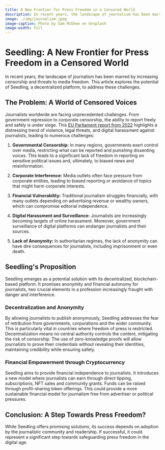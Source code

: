 ```yaml
---
title: A New Frontier for Press Freedom in a Censored World
description: In recent years, the landscape of journalism has been marred by increasing censorship and threats to media freedom. This article explores the potential of Seedling, a decentralized platform, to address these challenges.
image: ./img/journalism.jpeg
image-caption: Photo by Sam McGhee on Unsplash
image-width: full
---
```

# Seedling: A New Frontier for Press Freedom in a Censored World

In recent years, the landscape of journalism has been marred by increasing censorship and threats to media freedom. This article explores the potential of Seedling, a decentralized platform, to address these challenges.

## The Problem: A World of Censored Voices

Journalists worldwide are facing unprecedented challenges. From government repression to corporate censorship, the ability to report freely and safely is under siege. This [EU Parliament report from 2022](https://www.europarl.europa.eu/RegData/etudes/BRIE/2022/702562/EXPO_BRI(2022)702562_EN.pdf) highlights a distressing trend of violence, legal threats, and digital harassment against journalists, leading to numerous challenges:

1. **Governmental Censorship:** In many regions, governments exert control over media, restricting what can be reported and punishing dissenting voices. This leads to a significant lack of freedom in reporting on sensitive political issues and, ultimately, to biased news and misinformation.

2. **Corporate Interference:** Media outlets often face pressure from corporate entities, leading to biased reporting or avoidance of topics that might harm corporate interests.

3. **Financial Vulnerability:** Traditional journalism struggles financially, with many outlets depending on advertising revenue or wealthy owners, which can compromise editorial independence.

4. **Digital Harassment and Surveillance:** Journalists are increasingly becoming targets of online harassment. Moreover, government surveillance of digital platforms can endanger journalists and their sources.

5. **Lack of Anonymity:** In authoritarian regimes, the lack of anonymity can have dire consequences for journalists, including imprisonment or even death.

## Seedling's Proposition

Seedling emerges as a potential solution with its decentralized, blockchain-based platform. It promises anonymity and financial autonomy for journalists, two crucial elements in a profession increasingly fraught with danger and interference.

### Decentralization and Anonymity

By allowing journalists to publish anonymously, Seedling addresses the fear of retribution from governments, corporations and the wider community. This is particularly vital in countries where freedom of press is restricted. Decentralization means no central authority controls the content, mitigating the risk of censorship. The use of zero-knowledge proofs will allow journalists to prove their credentials without revealing their identities, maintaining credibility while ensuring safety.

### Financial Empowerment through Cryptocurrency

Seedling aims to provide financial independence to journalists. It introduces a new model where journalists can earn through direct tipping, subscriptions, NFT sales and community grants. Funds can be raised through profit-sharing token offerings. This could provide a more sustainable financial model for journalism free from advertiser or political pressures.

## Conclusion: A Step Towards Press Freedom?

While Seedling offers promising solutions, its success depends on adoption by the journalistic community and readership. If successful, it could represent a significant step towards safeguarding press freedom in the digital age.

